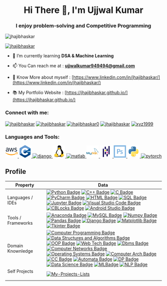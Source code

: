 <h1 align="center">Hi There 👋, I'm Ujjwal Kumar</h1>
<h3 align="center">I enjoy problem-solving and Competitive Programming</h3>

<p align="left"> <img src="https://komarev.com/ghpvc/?username=jhajibhaskar&label=Profile%20views&color=0e75b6&style=flat" alt="jhajibhaskar" /> </p>

<p align="left"> <a href="https://twitter.com/jhajibhaskar" target="blank"><img src="https://img.shields.io/twitter/follow/jhajibhaskar?logo=twitter&style=for-the-badge" alt="jhajibhaskar" /></a> </p>

- 🌱 I’m currently learning **DSA & Machine Learning**

- 📫 You Can reach me at :  **ujjwalkumar949494@gmail.com**

- 📄 Know More about myself :  [https://www.linkedin.com/in/jhajibhaskar/](https://www.linkedin.com/in/jhajibhaskar/)

- 📚 My Portfolio Website :  [https://jhajibhaskar.github.io/](https://jhajibhaskar.github.io/)

<h3 align="left">Connect with me:</h3>
<p align="left"> <a href="https://twitter.com/jhajibhaskar" target="blank"><img align="center" src="https://raw.githubusercontent.com/rahuldkjain/github-profile-readme-generator/master/src/images/icons/Social/twitter.svg" alt="jhajibhaskar" height="30" width="40" /></a>
<a href="https://linkedin.com/in/jhajibhaskar" target="blank"><img align="center" src="https://raw.githubusercontent.com/rahuldkjain/github-profile-readme-generator/master/src/images/icons/Social/linked-in-alt.svg" alt="jhajibhaskar" height="30" width="40" /></a>
<a href="https://fb.com/jhajibhaskar0" target="blank"><img align="center" src="https://raw.githubusercontent.com/rahuldkjain/github-profile-readme-generator/master/src/images/icons/Social/facebook.svg" alt="jhajibhaskar0" height="30" width="40" /></a>
<a href="https://instagram.com/jhajibhaskar" target="blank"><img align="center" src="https://raw.githubusercontent.com/rahuldkjain/github-profile-readme-generator/master/src/images/icons/Social/instagram.svg" alt="jhajibhaskar" height="30" width="40" /></a>
<a href="https://www.leetcode.com/xyz1999" target="blank"><img align="center" src="https://raw.githubusercontent.com/rahuldkjain/github-profile-readme-generator/master/src/images/icons/Social/leet-code.svg" alt="xyz1999" height="30" width="40" /></a> </p>

<h3 align="left">Languages and Tools:</h3>
<p align="left"> <a href="https://aws.amazon.com" target="_blank" rel="noreferrer"> <img src="https://raw.githubusercontent.com/devicons/devicon/master/icons/amazonwebservices/amazonwebservices-original-wordmark.svg" alt="aws" width="40" height="40"/> </a> <a href="https://www.w3schools.com/cpp/" target="_blank" rel="noreferrer"> <img src="https://raw.githubusercontent.com/devicons/devicon/master/icons/cplusplus/cplusplus-original.svg" alt="cplusplus" width="40" height="40"/> </a> <a href="https://www.djangoproject.com/" target="_blank" rel="noreferrer"> <img src="https://cdn.worldvectorlogo.com/logos/django.svg" alt="django" width="40" height="40"/> </a> <a href="https://www.linux.org/" target="_blank" rel="noreferrer"> <img src="https://raw.githubusercontent.com/devicons/devicon/master/icons/linux/linux-original.svg" alt="linux" width="40" height="40"/> </a> <a href="https://www.mathworks.com/" target="_blank" rel="noreferrer"> <img src="https://upload.wikimedia.org/wikipedia/commons/2/21/Matlab_Logo.png" alt="matlab" width="40" height="40"/> </a> <a href="https://www.mysql.com/" target="_blank" rel="noreferrer"> <img src="https://raw.githubusercontent.com/devicons/devicon/master/icons/mysql/mysql-original-wordmark.svg" alt="mysql" width="40" height="40"/> </a> <a href="https://pandas.pydata.org/" target="_blank" rel="noreferrer"> <img src="https://raw.githubusercontent.com/devicons/devicon/2ae2a900d2f041da66e950e4d48052658d850630/icons/pandas/pandas-original.svg" alt="pandas" width="40" height="40"/> </a> <a href="https://www.photoshop.com/en" target="_blank" rel="noreferrer"> <img src="https://raw.githubusercontent.com/devicons/devicon/master/icons/photoshop/photoshop-line.svg" alt="photoshop" width="40" height="40"/> </a> <a href="https://www.python.org" target="_blank" rel="noreferrer"> <img src="https://raw.githubusercontent.com/devicons/devicon/master/icons/python/python-original.svg" alt="python" width="40" height="40"/> </a> <a href="https://pytorch.org/" target="_blank" rel="noreferrer"> <img src="https://www.vectorlogo.zone/logos/pytorch/pytorch-icon.svg" alt="pytorch" width="40" height="40"/> </a> </p>


## Profile
| Property                       | Data                                                                                                                                                                                                                                                                                                                                                                                                                                                                                                                                                                                                                                                                                                                                                                                                                                                                                                                                                                                                                                                                                                                                                                                                                                                                                                                                                                                                                                                                                                                                                                                                                                                                                                                                                                                                                                                                                                                                                                                                                                                                                                                                                                                                                                                                                                                                                                                                                                                                                                                                                                                                                                                                                                                                                                                                                                                                                                                                                                                                                                                                                                                                                                                                                                                                                                                                                                 |
| ------------------------------ | -------------------------------------------------------------------------------------------------------------------------------------------------------------------------------------------------------------------------------------------------------------------------------------------------------------------------------------------------------------------------------------------------------------------------------------------------------------------------------------------------------------------------------------------------------------------------------------------------------------------------------------------------------------------------------------------------------------------------------------------------------------------------------------------------------------------------------------------------------------------------------------------------------------------------------------------------------------------------------------------------------------------------------------------------------------------------------------------------------------------------------------------------------------------------------------------------------------------------------------------------------------------------------------------------------------------------------------------------------------------------------------------------------------------------------------------------------------------------------------------------------------------------------------------------------------------------------------------------------------------------------------------------------------------------------------------------------------------------------------------------------------------------------------------------------------------------------------------------------------------------------------------------------------------------------------------------------------------------------------------------------------------------------------------------------------------------------------------------------------------------------------------------------------------------------------------------------------------------------------------------------------------------------------------------------------------------------------------------------------------------------------------------------------------------------------------------------------------------------------------------------------------------------------------------------------------------------------------------------------------------------------------------------------------------------------------------------------------------------------------------------------------------------------------------------------------------------------------------------------------------------------------------------------------------------------------------------------------------------------------------------------------------------------------------------------------------------------------------------------------------------------------------------------------------------------------------------------------------------------------------------------------------------------------------------------------------------------------------------------------- |
| Languages / IDEs               | [![Python Badge](https://img.shields.io/badge/-Python-21618C?style=flat&logoColor=white)](https://www.python.org/) [![C++ Badge](https://img.shields.io/badge/-C++-3498DB?style=flat&logoColor=white)](https://www.cplusplus.com/) [![C Badge](https://img.shields.io/badge/-C-5DADE2?style=flat&logoColor=white)](https://www.cprogramming.com/) [![PyCharm Badge](https://img.shields.io/badge/-PyCharm-58D68D?style=flat&logoColor=white)](https://www.jetbrains.com/pycharm/) [![HTML Badge](https://img.shields.io/badge/-HTML-F39C12?style=flat&logoColor=white)](https://html.com/) [![SQL Badge](https://img.shields.io/badge/-SQL-FAB0X0?style=flat&logoColor=white)](https://www.w3schools.com/sql/) [![Jupyter Badge](https://img.shields.io/badge/-Jupyter-BFC9CA?style=flat&logoColor=white)](https://jupyter.org/) [![Visual Studio Code Badge](https://img.shields.io/badge/-Visual%20Studio%20Code-2980B9?style=flat&logoColor=white)](https://code.visualstudio.com/) [![CBLocks Badge](https://img.shields.io/badge/-Code%20Blocks-A7583A?style=flat&logoColor=white)](https://www.codeblocks.org/) [![Android Studio Badge](https://img.shields.io/badge/-Android%20Studio-ABEBC6?style=flat&logoColor=white)](https://developer.android.com/studio)                                                                                                                                                                                                                                                                                                                                                                                                                                                                                                                                                                                                                                                                                                                                                                                                                                                                                                                                                                                                                                                                                                                                                                                                                                                                                                                                                                                                                                                                                                                    |
| Tools / Frameworks             | [![Anaconda Badge](https://img.shields.io/badge/-Anaconda-27AE60?style=flat&logoColor=white)](https://www.anaconda.com/) [![MySQL Badge](https://img.shields.io/badge/-MySQL-E59866?style=flat&logoColor=white)](https://www.mysql.com/) [![Numpy Badge](https://img.shields.io/badge/-Numpy-85C1E9?style=flat&logoColor=white)](https://numpy.org/) [![Pandas Badge](https://img.shields.io/badge/-Pandas-154360?style=flat&logoColor=white)](https://pandas.pydata.org/) [![Django Badge](https://img.shields.io/badge/-Django-17202A?style=flat&logoColor=white)](https://www.djangoproject.com/) [![Matplotlib Badge](https://img.shields.io/badge/-Matplotlib-ECF0F1?style=flat&logoColor=white)](https://matplotlib.org/) [![Tkinter Badge](https://img.shields.io/badge/-Tkinter-1A5276?style=flat&logoColor=white)](https://wiki.python.org/moin/TkInter) |
| Domain Knownledge              | [![Computer Programming Badge](https://img.shields.io/badge/-Computer%20Programming-1F618D?style=flat&logoColor=white)](https://en.wikipedia.org/wiki/Computer_programming) [![Data Structures and Algorithms Badge](https://img.shields.io/badge/-Data%20Structures%20and%20Algorithms-F4D03F?style=flat&logoColor=white)](https://en.wikipedia.org/wiki/Data_structure) [![OOP Badge](https://img.shields.io/badge/-Object%20Oriented%20Programming-117A65?style=flat&logoColor=white)](https://en.wikipedia.org/wiki/Object-oriented_programming) [![Web Tech Badge](https://img.shields.io/badge/-Web%20Technology-4D5656?style=flat&logoColor=white)](https://en.wikipedia.org/wiki/Web_development) [![Dbms Badge](https://img.shields.io/badge/-Database%20Management%20System-F7F9F9?style=flat&logoColor=white)](https://en.wikipedia.org/wiki/Database) [![Computer Networks Badge](https://img.shields.io/badge/-Computer%20Networks-58D68D?style=flat&logoColor=white)](https://en.wikipedia.org/wiki/Computer_network) [![Operating Systems Badge](https://img.shields.io/badge/-Operating%20Systems-B7950B?style=flat&logoColor=white)](https://en.wikipedia.org/wiki/Operating_system) [![Computer Arch Badge](https://img.shields.io/badge/-Computer%20Architecture-A04000?style=flat&logoColor=white)](https://en.wikipedia.org/wiki/Computer_architecture) [![CC Badge](https://img.shields.io/badge/-Cloud%20Computing-4A235A?style=flat&logoColor=white)](https://en.wikipedia.org/wiki/Cloud_computing) [![Automata Badge](https://img.shields.io/badge/-Automata%20and%20Formal%20Languages-3498DB?style=flat&logoColor=white)](https://en.wikipedia.org/wiki/Automata_theory) [![DP Badge](https://img.shields.io/badge/-Data%20Processing-FDFEFE?style=flat&logoColor=white)](https://en.wikipedia.org/wiki/Data_processing) [![Data Science Badge](https://img.shields.io/badge/-Data%20Science-641E16?style=flat&logoColor=white)](https://en.wikipedia.org/wiki/Data_science) [![MLBadge](https://img.shields.io/badge/-Machine%20Learning-909497?style=flat&logoColor=white)](https://en.wikipedia.org/wiki/Data_science) [![NLP Badge](https://img.shields.io/badge/-Natural%20Language%20Processing-5D6D7E?style=flat&logoColor=white)](https://en.wikipedia.org/wiki/Natural_language_processing)                                                                                                                                                                                                                                                                                                                                                                                                                                     |
| Self Projects <img width=200/> | [![My-Projects-Lists](https://img.shields.io/badge/-My%20Projects%20Lists%20-4A235A?style=flat&logoColor=white)](https://github.com/Jhajibhaskar?tab=repositories) 
